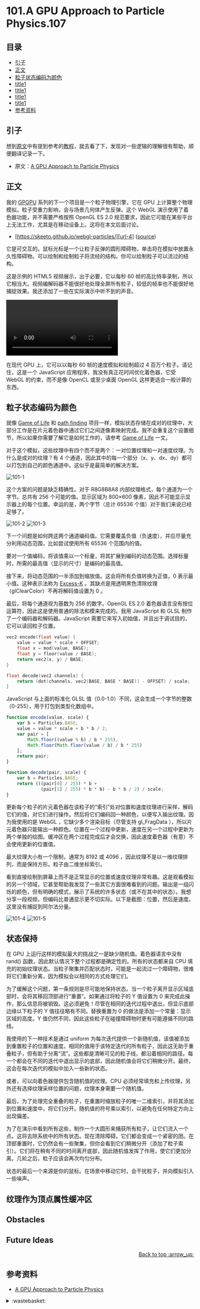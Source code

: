 # 101.A GPU Approach to Particle Physics.107
## <a name="index"></a> 目录
- [引子](#start)
- [正文](#main)
- [粒子状态编码为颜色](#encoding)
- [title1](#entropy)
- [title1](#textures)
- [title1](#obstacles)
- [title1](#future)
- [参考资料](#reference)


## <a name="start"></a> 引子
想到[原文][url-2]中有提到参考的[教程][url-1]，就去看了下，发现对一些逻辑的理解很有帮助，顺便翻译记录一下。

- 原文：[A GPU Approach to Particle Physics][url-1]

## <a name="main"></a> 正文
我的 [GPGPU][url-3] 系列的下一个项目是一个粒子物理引擎，它在 GPU 上计算整个物理模拟。粒子受重力影响，会与场景几何体产生反弹。这个 WebGL 演示使用了着色器功能，并不需要严格按照 OpenGL ES 2.0 规范要求，因此它可能在某些平台上无法工作，尤其是在移动设备上。这将在本文后面讨论。

- [https://skeeto.github.io/webgl-particles/][url-4] ([source][url-5])

它是可交互的。鼠标光标是一个让粒子反弹的圆形障碍物，单击将在模拟中放置永久性障碍物。可以绘制和绘制粒子将流经的结构。你可以绘制粒子可以流过的结构。

这是示例的 HTML5 视频展示，出于必要，它以每秒 60 帧的高比特率录制，所以它相当大。视频编解码器不能很好地处理全屏所有粒子，较低的帧率也不能很好地捕捉效果。我还添加了一些在实际演示中听不到的声音。

<video src="https://nullprogram.s3.amazonaws.com/particles/particles.mp4"></video>

在现代 GPU 上，它可以以每秒 60 帧的速度模拟和绘制超过 4 百万个粒子。请记住，这是一个 JavaScript 应用程序，我没有真正花时间优化着色器，它受 WebGL 的约束，而不是像 OpenCL 或至少桌面 OpenGL 这样更适合一般计算的东西。

## <a name="encoding"></a> 粒子状态编码为颜色
就像 [Game of Life][url-6] 和 [path finding][url-7] 项目一样，模拟状态存储在成对的纹理中，大部分工作是在片元着色器中通过它们之间逐像素映射完成。我不会重复这个设置细节，所以如果你需要了解它是如何工作的，请参考 [Game of Life][url-6] 一文。

对于这个模拟，这些纹理中有四个而不是两个：一对位置纹理和一对速度纹理。为什么是成对的纹理？有 4 个通道，因此其中的每一个部分（x、y、dx、dy）都可以打包到自己的颜色通道中。这似乎是最简单的解决方案。

![101-1][url-local-1]

这个方案的问题是缺乏精确性。对于 R8G8B8A8 内部纹理格式，每个通道为一个字节。总共有 256 个可能的值。显示区域为 800×600 像素，因此不可能显示显示器上的每个位置。幸运的是，两个字节（总计 65536 个值）对于我们来说已经足够了。

![101-2][url-local-2]
![101-3][url-local-3]

下一个问题是如何跨这两个通道编码值。它需要覆盖负值（负速度），并应尽量充分利用动态范围，比如尝试使用所有 65536 个范围内的值。

要对一个值编码，将该值乘以一个标量，将其扩展到编码的动态范围。选择标量时，所需的最高值（显示的尺寸）是编码的最高值。

接下来，将动态范围的一半添加到缩放值。这会将所有负值转换为正值，0 表示最小值。这种表示法称为 [Excess-K][url-8] 。其缺点是用透明黑色清除纹理（glClearColor）不再将解码值设置为 0 。

最后，将每个通道视为基数为 256 的数字。OpenGL ES 2.0 着色器语言没有按位运算符，因此这是使用普通的除法和模来完成的。我用 JavaScript 和 GLSL 制作了一个编码器和解码器。JavaScript 需要它来写入初始值，并且出于调试目的，它可以读回粒子位置。

```c
vec2 encode(float value) {
    value = value * scale + OFFSET;
    float x = mod(value, BASE);
    float y = floor(value / BASE);
    return vec2(x, y) / BASE;
}

float decode(vec2 channels) {
    return (dot(channels, vec2(BASE, BASE * BASE)) - OFFSET) / scale;
}
```
JavaScript 与上面的标准化 GLSL 值（0.0-1.0）不同，这会生成一个字节的整数（0-255），用于打包到类型化数组中。
```js
function encode(value, scale) {
    var b = Particles.BASE;
    value = value * scale + b * b / 2;
    var pair = [
        Math.floor((value % b) / b * 255),
        Math.floor(Math.floor(value / b) / b * 255)
    ];
    return pair;
}

function decode(pair, scale) {
    var b = Particles.BASE;
    return (((pair[0] / 255) * b +
             (pair[1] / 255) * b * b) - b * b / 2) / scale;
}
```
更新每个粒子的片元着色器在该粒子的“索引”处对位置和速度纹理进行采样，解码它们的值，对它们进行操作，然后将它们编码回一种颜色，以便写入输出纹理。因为我使用的是 WebGL ，它缺少多个渲染目标（尽管支持 gl_FragData ），所以片元着色器只能输出一种颜色。位置在一个过程中更新，速度在另一个过程中更新为两个单独的绘图。缓冲区在两个过程完成后才会交换，因此速度着色器（有意）不会使用更新的位置值。

最大纹理大小有一个限制，通常为 8192 或 4096 ，因此纹理不是以一维纹理排列，而是保持方形。粒子由二维坐标索引。

看到直接绘制到屏幕上而不是正常显示的位置或速度纹理非常有趣。这是观看模拟的另一个领域，它甚至帮助我发现了一些其它方面很难看到的问题。输出是一组闪烁的颜色，但有明确的模式，展示了系统的许多状态（或不在其中的状态）。我想分享一段视频，但编码比普通显示更不切实际。以下是截图：位置，然后是速度。这里没有捕捉到阿尔法分量。

![101-4][url-local-4]
![101-5][url-local-5]

## <a name="entropy"></a> 状态保持
在 GPU 上运行这样的模拟最大的挑战之一是缺少随机值。着色器语言中没有 rand() 函数，因此默认情况下整个过程都是确定性的。所有的状态都来自 CPU 填充的初始纹理状态。当粒子聚集并匹配状态时，可能是一起流过一个障碍物，很难将它们重新分离，因为模拟会以相同的方式处理它们。

为了缓解这个问题，第一条规则是尽可能地保持状态。当一个粒子离开显示区域底部时，会将其移回顶部进行“重置”。如果通过将粒子的 Y 值设置为 0 来完成此操作，那么信息将被销毁。这必须避免！尽管在相同的迭代过程中退出，但显示底部边缘以下粒子的 Y 值往往略有不同。替换重置为 0 的做法是添加一个常量：显示区域的高度。Y 值仍然不同，因此这些粒子在碰撞障碍物时更有可能遵循不同的路线。

我使用的下一种技术是通过 uniform 为每次迭代提供一个新随机值，该值被添加到重置粒子的位置和速度。相同的值用于该特定迭代的所有粒子，因此这无助于重叠粒子，但有助于分离“流”。这些都是清晰可见的粒子线，都沿着相同的路径。每一个都会在不同的迭代中退出显示的底部，因此随机值会将它们稍微分开。最终，这会在每次迭代的模拟中加入一些新的状态。

或者，可以向着色器提供包含随机值的纹理。CPU 必须经常填充和上传纹理，另外还有选择纹理采样位置的问题，纹理本身需要一个随机值。

最后，为了处理完全重叠的粒子，在重置时缩放粒子的唯一二维索引，并将其添加到位置和速度中，将它们分开。随机值的符号乘以索引，以避免在任何特定方向上出现偏差。

为了在演示中看到所有这些，制作一个大圆形来捕获所有粒子，让它们流入一个点。这将去除系统中的所有状态。现在清除障碍。它们都会变成一个紧密的团。在顶部重置时，它仍然会有一些聚集，但你会看到它们稍微分开（添加了粒子索引）。它们将在稍有不同的时间离开底部，因此随机值发挥了作用，使它们更加分离。几轮之后，粒子应该会再次均匀分布。

状态的最后一个来源是你的鼠标。在场景中移动它时，会干扰粒子，并向模拟引入一些噪声。

## <a name="textures"></a> 纹理作为顶点属性缓冲区
## <a name="obstacles"></a> Obstacles
## <a name="future"></a> Future Ideas


<div align="right"><a href="#index">Back to top :arrow_up:</a></div>

## <a name="reference"></a> 参考资料
- [A GPU Approach to Particle Physics][url-1]

[url-1]:https://nullprogram.com/blog/2014/06/29/
[url-2]:https://github.com/XXHolic/blog/issues/101
[url-3]:https://nullprogram.com/tags/gpgpu/
[url-4]:https://skeeto.github.io/webgl-particles/
[url-5]:https://github.com/skeeto/webgl-particles
[url-6]:https://nullprogram.com/blog/2014/06/10/
[url-7]:https://nullprogram.com/blog/2014/06/22/
[url-8]:http://en.wikipedia.org/wiki/Signed_number_representations#Excess-K

[url-local-1]:./images/101/1.png
[url-local-2]:./images/101/2.png
[url-local-3]:./images/101/3.png
[url-local-4]:./images/101/4.png
[url-local-5]:./images/101/5.png

<details>
<summary>:wastebasket:</summary>

![n-poster][url-local-poster]

</details>

[url-book]:https://book.douban.com/subject/26916012/
[url-local-poster]:./images/n/poster.jpg
